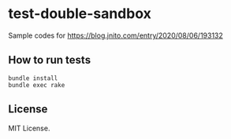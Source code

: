 # test-double-sandbox
Sample codes for https://blog.jnito.com/entry/2020/08/06/193132

## How to run tests

```
bundle install
bundle exec rake
```

## License

MIT License.
